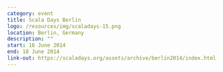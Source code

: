 ```yaml
---
category: event
title: Scala Days Berlin
logo: /resources/img/scaladays-15.png
location: Berlin, Germany
description: ""
start: 16 June 2014
end: 18 June 2014
link-out: https://scaladays.org/assets/archive/berlin2014/index.html
---
```

